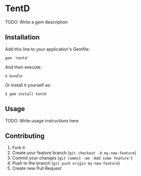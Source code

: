 # TentD

TODO: Write a gem description

## Installation

Add this line to your application's Gemfile:

    gem 'tentd'

And then execute:

    $ bundle

Or install it yourself as:

    $ gem install tentd

## Usage

TODO: Write usage instructions here

## Contributing

1. Fork it
2. Create your feature branch (`git checkout -b my-new-feature`)
3. Commit your changes (`git commit -am 'Add some feature'`)
4. Push to the branch (`git push origin my-new-feature`)
5. Create new Pull Request
